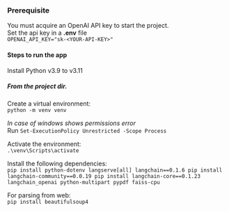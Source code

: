 ### Prerequisite
You must acquire an OpenAI API key to start the project. \
Set the api key in a **.env** file \
`OPENAI_API_KEY="sk-<YOUR-API-KEY>"`


#### Steps to run the app
Install Python v3.9 to v3.11

##### From the project dir.
Create a virtual environment: \
`python -m venv venv`

*In case of windows shows permissions error*
\
Run `Set-ExecutionPolicy Unrestricted -Scope Process`

Activate the environment: \
`.\venv\Scripts\activate`

Install the following dependencies: \
`pip install python-dotenv langserve[all] langchain==0.1.6 pip install langchain-community==0.0.19 pip install langchain-core==0.1.23 langchain_openai python-multipart pypdf faiss-cpu`

For parsing from web: \
`pip install beautifulsoup4`



